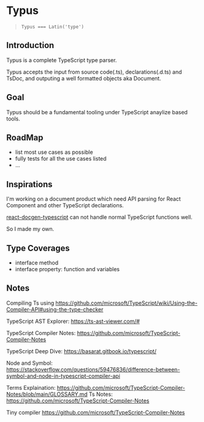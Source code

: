 # Typus

> `Typus === Latin('type')`

## Introduction

Typus is a complete TypeScript type parser.

Typus accepts the input from source code(.ts), declarations(.d.ts) and TsDoc, and outputing a well formatted objects aka Document.

## Goal

Typus should be a fundamental tooling under TypeScript anaylize based tools.

## RoadMap

- list most use cases as possible
- fully tests for all the use cases listed
- ...

## Inspirations

I'm working on a document product which need API parsing for React Component and other TypeScript declarations.

[react-docgen-typescript](https://github.com/styleguidist/react-docgen-typescript) can not handle normal TypeScript functions well.

So I made my own.

## Type Coverages

- interface method
- interface property: function and variables

## Notes

Compiling Ts using https://github.com/microsoft/TypeScript/wiki/Using-the-Compiler-API#using-the-type-checker

TypeScript AST Explorer: https://ts-ast-viewer.com/#

TypeScript Compiler Notes: https://github.com/microsoft/TypeScript-Compiler-Notes

TypeScript Deep Dive: https://basarat.gitbook.io/typescript/

Node and Symbol: https://stackoverflow.com/questions/59476836/difference-between-symbol-and-node-in-typescript-compiler-api

Terms Explaination: https://github.com/microsoft/TypeScript-Compiler-Notes/blob/main/GLOSSARY.md
Ts Notes: https://github.com/microsoft/TypeScript-Compiler-Notes

Tiny compiler https://github.com/microsoft/TypeScript-Compiler-Notes
